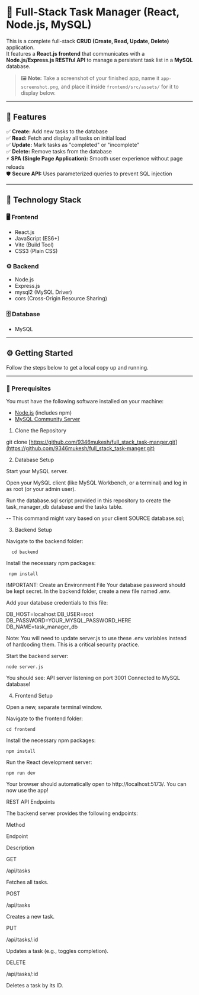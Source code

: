 # 🧩 Full-Stack Task Manager (React, Node.js, MySQL)

This is a complete full-stack **CRUD (Create, Read, Update, Delete)** application.  
It features a **React.js frontend** that communicates with a **Node.js/Express.js RESTful API** to manage a persistent task list in a **MySQL** database.

> 🖼️ **Note:** Take a screenshot of your finished app, name it `app-screenshot.png`, and place it inside `frontend/src/assets/` for it to display below.

---

## 🚀 Features

✅ **Create:** Add new tasks to the database  
✅ **Read:** Fetch and display all tasks on initial load  
✅ **Update:** Mark tasks as "completed" or "incomplete"  
✅ **Delete:** Remove tasks from the database  
⚡ **SPA (Single Page Application):** Smooth user experience without page reloads  
🛡️ **Secure API:** Uses parameterized queries to prevent SQL injection  

---

## 🧠 Technology Stack

### 🖥️ Frontend
- React.js  
- JavaScript (ES6+)  
- Vite (Build Tool)  
- CSS3 (Plain CSS)

### ⚙️ Backend
- Node.js  
- Express.js  
- mysql2 (MySQL Driver)  
- cors (Cross-Origin Resource Sharing)

### 🗄️ Database
- MySQL

---

## ⚙️ Getting Started

Follow the steps below to get a local copy up and running.

---

### 🧩 Prerequisites

You must have the following software installed on your machine:

- [Node.js](https://nodejs.org) (includes npm)
- [MySQL Community Server](https://dev.mysql.com/downloads/mysql/) 

1. Clone the Repository

git clone [https://github.com/9346mukesh/full_stack_task-manger.git](https://github.com/9346mukesh/full_stack_task-manger.git)

2. Database Setup

Start your MySQL server.

Open your MySQL client (like MySQL Workbench, or a terminal) and log in as root (or your admin user).

Run the database.sql script provided in this repository to create the task_manager_db database and the tasks table.

-- This command might vary based on your client
SOURCE database.sql;

3. Backend Setup

Navigate to the backend folder:

      cd backend

Install the necessary npm packages:

     npm install

IMPORTANT: Create an Environment File
Your database password should be kept secret. In the backend folder, create a new file named .env.

Add your database credentials to this file:

DB_HOST=localhost
DB_USER=root
DB_PASSWORD=YOUR_MYSQL_PASSWORD_HERE
DB_NAME=task_manager_db

Note: You will need to update server.js to use these .env variables instead of hardcoding them. This is a critical security practice.

Start the backend server:

    node server.js

You should see:
API server listening on port 3001
Connected to MySQL database!

4. Frontend Setup

Open a new, separate terminal window.

Navigate to the frontend folder:

    cd frontend

Install the necessary npm packages:

    npm install
 
Run the React development server:

    npm run dev

Your browser should automatically open to http://localhost:5173/. You can now use the app!

REST API Endpoints

The backend server provides the following endpoints:

Method

Endpoint

Description

GET

/api/tasks

Fetches all tasks.

POST

/api/tasks

Creates a new task.

PUT

/api/tasks/:id

Updates a task (e.g., toggles completion).

DELETE

/api/tasks/:id

Deletes a task by its ID.
